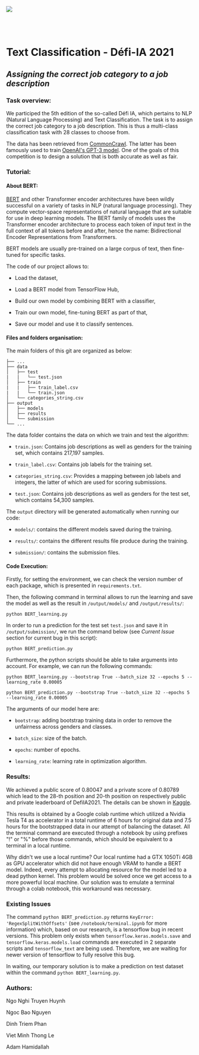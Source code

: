 <img align="left" src="https://github.com/nghitruyen/Text_Classification_Defi-IA-2021/blob/main/images/Logo_INSAvilletoulouse-RVB.png">
<br />
<br />
<br />
<br />

# Text Classification - Défi-IA 2021

## *Assigning the correct job category to a job description*

### Task overview:

We participed the 5th edition of the so-called Défi IA, which pertains to NLP (Natural Language Processing) and Text Classification. The task is to assign the correct job category to a job description. This is thus a multi-class classification task with 28 classes to choose from.

The data has been retrieved from [CommonCrawl](https://www.wikiwand.com/en/Common_Crawl). The latter has been famously used to train [OpenAI's GPT-3 model](https://www.wikiwand.com/en/GPT-3). One of the goals of this competition is to design a solution that is both accurate as well as fair.

### Tutorial:

#### About BERT:

[BERT](https://arxiv.org/abs/1810.04805) and other Transformer encoder architectures have been wildly successful on a variety of tasks in NLP (natural language processing). They compute vector-space representations of natural language that are suitable for use in deep learning models. The BERT family of models uses the Transformer encoder architecture to process each token of input text in the full context of all tokens before and after, hence the name: Bidirectional Encoder Representations from Transformers. 

BERT models are usually pre-trained on a large corpus of text, then fine-tuned for specific tasks.

The code of our project allows to:

- Load the dataset,

- Load a BERT model from TensorFlow Hub,

- Build our own model by combining BERT with a classifier,

- Train our own model, fine-tuning BERT as part of that,

- Save our model and use it to classify sentences.

#### Files and folders organisation:

The main folders of this git are organized as below:

    ├── ...
    ├── data               
    │   ├── test    
    |   |   └── test.json
    │   ├── train
    |   |   ├── train_label.csv
    |   |   └── train.json
    │   └── categories_string.csv
    ├── output               
    │   ├── models      
    │   ├── results
    │   └── submission
    └── ...

The data folder contains the data on which we train and test the algorithm:

- `train.json`: Contains job descriptions as well as genders for the training set, which contains 217,197 samples.

- `train_label.csv`: Contains job labels for the training set.

- `categories_string.csv`: Provides a mapping between job labels and integers, the latter of which are used for scoring submissions.

- `test.json`: Contains job descriptions as well as genders for the test set, which contains 54,300 samples.

The `output` directory will be generated automatically when running our code:

- `models/`: contains the different models saved during the training.

- `results/`: contains the different results file produce during the training.

- `submission/`: contains the submission files. 

#### Code Execution:

Firstly, for setting the environment, we can check the version number of each package, which is presented in `requirements.txt`.

Then, the following command in terminal allows to run the learning and save the model as well as the result in `/output/models/` and `/output/results/`:

`python BERT_learning.py`

In order to run a prediction for the test set `test.json` and save it in `/output/submission/`, we run the command below (see *Current Issue* section for current bug in this script):

`python BERT_prediction.py`

Furthermore, the python scripts should be able to take arguments into account. For example, we can run the following commands:

`python BERT_learning.py --bootstrap True --batch_size 32 --epochs 5 --learning_rate 0.00005`

`python BERT_prediction.py --bootstrap True --batch_size 32 --epochs 5 --learning_rate 0.00005`

The arguments of our model here are:

- `bootstrap`: adding bootstrap training data in order to remove the unfairness across genders and classes.

- `batch_size`: size of the batch.

- `epochs`: number of epochs.

- `learning_rate`: learning rate in optimization algorithm.

### Results:

We achieved a public score of 0.80047 and a private score of 0.80789 which lead to the 28-th position and 20-th position on respectively public and private leaderboard of DefiIA2021. The details can be shown in [Kaggle](https://www.kaggle.com/c/defi-ia-insa-toulouse/).

This results is obtained by a Google colab runtime which utilized a Nvidia Tesla T4 as accelerator in a total runtime of 6 hours for original data and 7.5 hours for the bootstrapped data in our attempt of balancing the dataset. All the terminal command are executed through a notebook by using prefixes "!" or "%" before those commands, which should be equivalent to a terminal in a local runtime. 

Why didn't we use a local runtime? Our local runtime had a GTX 1050Ti 4GB as GPU accelerator which did not have enough VRAM to handle a BERT model. Indeed, every attempt to allocating resource for the model led to a dead python kernel. This problem would be solved once we get access to a more powerful local machine. Our solution was to emulate a terminal through a colab notebook, this workaround was necessary. 

### Existing Issues

The command `python BERT_prediction.py` returns `KeyError: 'RegexSplitWithOffsets'` (see `/notebook/terminal.ipynb` for more information) which, based on our research, is a tensorflow bug in recent versions. This problem only exists when `tensorflow.keras.models.save` and `tensorflow.keras.models.load` commands are executed in 2 separate scripts and `tensorflow_text` are being used. Therefore, we are waiting for newer version of tensorflow to fully resolve this bug.

In waiting, our temporary solution is to make a prediction on test dataset within the command `python BERT_learning.py`.

### Authors:

Ngo Nghi Truyen Huynh

Ngoc Bao Nguyen

Dinh Triem Phan

Viet Minh Thong Le

Adam Hamidallah

